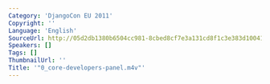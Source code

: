 ```yaml
---
Category: 'DjangoCon EU 2011'
Copyright: ''
Language: 'English'
SourceUrl: http://05d2db1380b6504cc981-8cbed8cf7e3a131cd8f1c3e383d10041.r93.cf2.rackcdn.com/djangocon-eu-2011/0_core-developers-panel.m4v
Speakers: []
Tags: []
ThumbnailUrl: ''
Title: '"0_core-developers-panel.m4v"'
---
```


